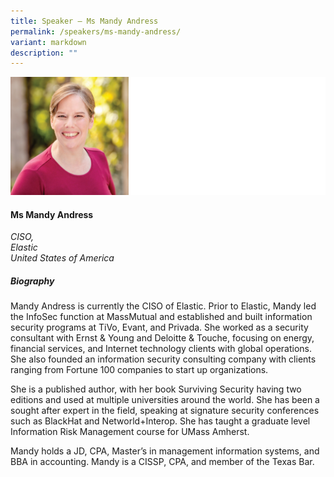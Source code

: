 ```yaml
---
title: Speaker – Ms Mandy Andress
permalink: /speakers/ms-mandy-andress/
variant: markdown
description: ""
---
```

![](/images/2025%20speakers/Mandy_Andress.png)
#### **Ms Mandy Andress**

*CISO, <br>Elastic<br>United States of America*

##### **Biography**
Mandy Andress is currently the CISO of Elastic. Prior to Elastic, Mandy led the InfoSec function at MassMutual and established and built information security programs at TiVo, Evant, and Privada. She worked as a security consultant with Ernst &amp; Young and Deloitte &amp; Touche, focusing on energy, financial services, and Internet technology clients with global operations. She also founded an information security consulting company with clients ranging from Fortune 100 companies to start up organizations.

She is a published author, with her book Surviving Security having two editions and used at multiple universities around the world. She has been a sought after expert in the field, speaking at signature security conferences such as BlackHat and Networld+Interop. She has taught a graduate level Information Risk Management course for UMass Amherst.

Mandy holds a JD, CPA, Master’s in management information systems, and BBA in accounting. Mandy is a CISSP, CPA, and member of the Texas Bar.